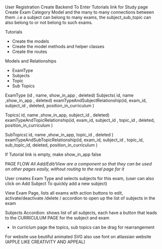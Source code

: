 User Registration
Create Backend To Enter Tutorials link  for Study page
Create Exam Category Model and the many to many connections between them .i.e a subject can belong to many exams, the subject_sub_topic can also belong to or not belong to such exams.

Tutorials 
- Create the models
- Create the model methods and helper classes
- Create the routes

Models and Relationships
- ExamType
- Subjects
- Topic
- Sub Topics

ExamType (id , name,  show_in_app , deleted)
Subjects( id, name ,show_in_app , deleted)
examTypeAndSubjectRelationship(id, exam_id, subject_id , deleted, position_in_curriculum )


Topics( id, name ,show_in_app, subject_id , deleted)
examTypeAndTopicRelationship(id, exam_id, subject_id , topic_id , deleted, position_in_curriculum  )

SubTopics( id, name ,show_in_app, topic_id , deleted )
examTypeAndSubTopicRelationship(id, exam_id, subject_id , topic_id, sub_topic_id, deleted, position_in_curriculum )


If Tutorial link is empty, make show_in_app false

PAGE FLOW
_All Add/Edit/View are a component so that they can be used on other pages easily, without routing to the real page for it_

User creates Exam Type and selects subjects for this exam, (user can also click on Add Subject To quickly add a new subject)

View Exam Page, lists all exams with action buttons to edit, activate/deactivate /delete / accordion to open up the list of subjects in the exam

Subjects Accordion: shows list of all subjects, each have a button that leads to the CURRICULUM PAGE for the subject and exam



- In curriclum page the topics, sub topics can be drag for rearrangement 


 For website use beutiful animated SVG also use font on  atlassian website
 (APPLE LIKE CREATIVITY AND APPEAL)

